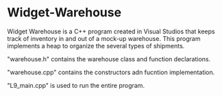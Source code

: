 # Widget-Warehouse

Widget Warehouse is a C++ program created in Visual Studios that keeps track of inventory in and out of a mock-up warehouse. This program implements a heap to organize the several types of shipments. 

"warehouse.h" contains the warehouse class and function declarations.

"warehouse.cpp" contains the constructors adn fucntion implementation.

"L9_main.cpp" is used to run the entire program.
